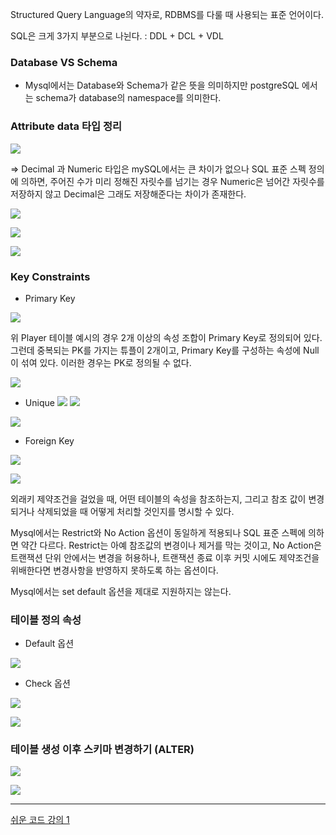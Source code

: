 
Structured Query Language의 약자로, RDBMS를 다룰 때 사용되는 표준 언어이다.

SQL은 크게 3가지 부분으로 나뉜다. : DDL + DCL + VDL

### Database VS Schema

- Mysql에서는 Database와 Schema가 같은 뜻을 의미하지만 postgreSQL 에서는 schema가 database의 namespace를 의미한다.


### Attribute data 타입 정리

![](https://i.imgur.com/RprIW3o.png)

=> Decimal 과 Numeric 타입은 mySQL에서는 큰 차이가 없으나 SQL 표준 스펙 정의에 의하면, 주어진 수가 미리 정해진 자릿수를 넘기는 경우 Numeric은 넘어간 자릿수를 저장하지 않고 Decimal은 그래도 저장해준다는 차이가 존재한다.

![](https://i.imgur.com/QPqqbGe.png)


![](https://i.imgur.com/q6bXFFS.png)


![](https://i.imgur.com/X4PQMlI.png)



### Key Constraints

- Primary Key

![](https://i.imgur.com/yRURoiR.png)

위 Player 테이블 예시의 경우 2개 이상의 속성 조합이 Primary Key로 정의되어 있다. 그런데 중복되는 PK를 가지는 튜플이 2개이고, Primary Key를 구성하는 속성에 Null이 섞여 있다. 이러한 경우는 PK로 정의될 수 없다.

![](https://i.imgur.com/GW5sy0r.png)


- Unique
![](https://i.imgur.com/sr2lftk.png)
![](https://i.imgur.com/SXAVWyq.png)

![](https://i.imgur.com/7RyhkFp.png)


- Foreign Key

![](https://i.imgur.com/JJdrJvo.png)

![](https://i.imgur.com/nQOcHn7.png)

외래키 제약조건을 걸었을 때, 어떤 테이블의 속성을 참조하는지, 그리고 참조 값이 변경되거나 삭제되었을 때 어떻게 처리할 것인지를 명시할 수 있다.

Mysql에서는 Restrict와 No Action 옵션이 동일하게 적용되나 SQL 표준 스펙에 의하면 약간 다르다. Restrict는 아예 참조값의 변경이나 제거를 막는 것이고, No Action은 트랜잭션 단위 안에서는 변경을 허용하나, 트랜잭션 종료 이후 커밋 시에도 제약조건을 위배한다면 변경사항을 반영하지 못하도록 하는 옵션이다.

Mysql에서는 set default 옵션을 제대로 지원하지는 않는다.





### 테이블 정의 속성

- Default 옵션

![](https://i.imgur.com/2Srbq9U.png)


- Check 옵션

![](https://i.imgur.com/5OgLpVb.png)

![](https://i.imgur.com/s4ztzbE.png)



### 테이블 생성 이후 스키마 변경하기 (ALTER)

![](https://i.imgur.com/xRDvFVP.png)


![](https://i.imgur.com/LZ80nSm.png)















---

[쉬운 코드 강의 1](https://www.youtube.com/watch?v=c8WNbcxkRhY&list=PLcXyemr8ZeoREWGhhZi5FZs6cvymjIBVe&index=3)